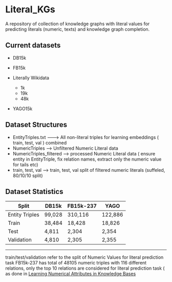 # Literal_KGs
A repository of collection of knowledge graphs with literal values for predicting literals (numeric, texts) and knowledge graph completion.


## Current datasets

- DB15k
- FB15k
- Literally Wikidata
    - 1k
    - 19k
    - 48k

- YAGO15k

## Dataset Structures

- EntityTriples.txt ---> All non-literal triples for learning embeddings ( train, test, val ) combined
- NumericTriples --> Unfiltered Numeric Literal data
- NumericTriples_filtered --> processed Numeric Literal data ( ensure entity in EntityTriple, fix relation names, extract only the numeric value for tails etc)
- train, test, val --> train, test, val split of filtered numeric literals (suffeled, 80/10/10 split)


## Dataset Statistics 

| Split           | DB15k   | FB15k-237  | YAGO    |
|-----------------|---------|------------|---------|
| Entity Triples  | 99,028  | 310,116    | 122,886 |
| Train           | 38,484  | 18,428     | 18,826  |
| Test            | 4,811   | 2,304      | 2,354   |
| Validation      | 4,810   | 2,305      | 2,355   |
----------------------------------------------------
train/test/validation refer to the split of Numeric Values for literal prediction task
FB15k-237 has total of 48105 numeric triples with 116 different relations, only the top 10 relations are considered for literal prediction task ( as done in [Learning Numerical Attributes in Knowledge Bases](https://www.akbc.ws/2019/papers/BJlh0x9ppQ) 